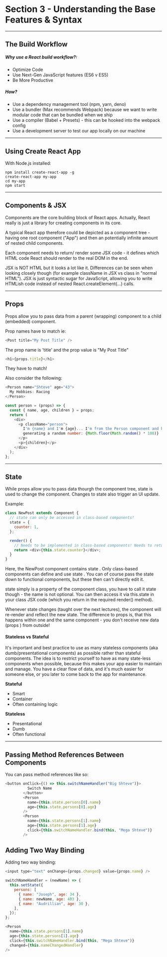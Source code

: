 # Section 3 - Understanding the Base Features & Syntax

---

## The Build Workflow

##### Why use a React build workflow?:

- Optimize Code
- Use Next-Gen JavaScript features (ES6 v ES5)
- Be More Productive

##### How?

- Use a dependency management tool (npm, yarn, deno)
- Use a bundler (Max recommends Webpack) because we want to write modular code that can be bundled when we ship
- Use a compiler (Babel + Presets) - this can be hooked into the webpack config
- Use a development server to test our app locally on our machine

---

## Using Create React App

With Node.js installed:

```console
npm install create-react-app -g
create-react-app my-app
cd my-app
npm start
```

---

## Components & JSX

Components are the core building block of React apps. Actually, React really is just a library for creating components in its core.

A typical React app therefore could be depicted as a component tree - having one root component ("App") and then an potentially infinite amount of nested child components.

Each component needs to return/ render some JSX code - it defines which HTML code React should render to the real DOM in the end.

JSX is NOT HTML but it looks a lot like it. Differences can be seen when looking closely though (for example className in JSX vs class in "normal HTML"). JSX is just syntactic sugar for JavaScript, allowing you to write HTMLish code instead of nested React.createElement(...) calls.

---

## Props

Props allow you to pass data from a parent (wrapping) component to a child (embedded) component.

Prop names have to match ie:

```javascript
<Post title="My Post Title" />
```

The prop name is 'title' and the prop value is "My Post Title"

```javascript
<h1>{props.title}</h1>
```

They have to match!

Also consider the following:

```javascript
<Person name="Shteve" age="43">
  My Hobbies: Racing
</Person>
```

```javascript
const person = (props) => {
  const { name, age, children } = props;
  return (
    <div>
      <p className="person">
        I'm {name} and I'm {age}... I'm from the Person component and here I am
        generating a random number: {Math.floor(Math.random() * 100)}
      </p>
      <p>{children}</p>
    </div>
  );
};
```

---

## State

While props allow you to pass data thourgh the component tree, state is used to change the component. Changes to state also trigger an UI update.

Example:

```javascript
class NewPost extends Component {
  // state can only be accessed in class-based components!
  state = {
    counter: 1,
  };

  render() {
    // Needs to be implemented in class-based components! Needs to return some JSX!
    return <div>{this.state.counter}</div>;
  }
}
```

Here, the NewPost component contains state . Only class-based components can define and use state . You can of course pass the state down to functional components, but these then can't directly edit it.

state simply is a property of the component class, you have to call it state though - the name is not optional. You can then access it via this.state in your class JSX code (which you return in the required render() method).

Whenever state changes (taught over the next lectures), the component will re-render and reflect the new state. The difference to props is, that this happens within one and the same component - you don't receive new data (props ) from outside!

#### Stateless vs Stateful

It's important and best practice to use as many stateless components (aka dumb/presentational components) as possible rather than stateful components. The idea is to restrict yourself to have as many state-less components when possible, because this makes your app easier to maintain and manage. You have a clear flow of data, and it's much easier for someone else, or you later to come back to the app for maintenance.

**Stateful**

- Smart
- Container
- Often containing logic

**Stateless**

- Presentational
- Dumb
- Often functional

---

## Passing Method References Between Components

You can pass method references like so:

```javascript
<button onClick={() => this.switchNameHandler("Big Shteve")}>
          Switch Name
        </button>
        <Person
          name={this.state.persons[0].name}
          age={this.state.persons[0].age}
        />
        <Person
          name={this.state.persons[1].name}
          age={this.state.persons[1].age}
          click={this.switchNameHandler.bind(this, "Mega Shteve")}
        />
```

## Adding Two Way Binding

Adding two way binding:

```javascript
<input type="text" onChange={props.changed} value={props.name} />
```

```javascript
switchNameHandler = (newName) => {
  this.setState({
    persons: [
      { name: "Joseph", age: 34 },
      { name: newName, age: 403 },
      { name: "Audrillian", age: 30 },
    ],
  });
};
```

```javascript
<Person
  name={this.state.persons[1].name}
  age={this.state.persons[1].age}
  click={this.switchNameHandler.bind(this, "Mega Shteve")}
  changed={this.nameChangedHandler}
/>
```
